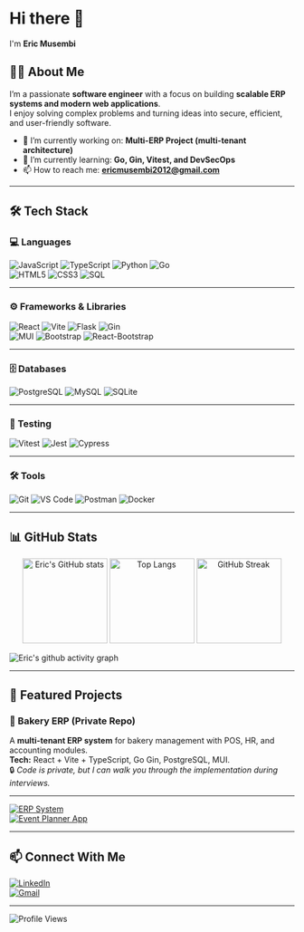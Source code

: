 # Hi there 👋  
I'm **Eric Musembi**  

## 👨‍💻 About Me  
I’m a passionate **software engineer** with a focus on building **scalable ERP systems and modern web applications**.  
I enjoy solving complex problems and turning ideas into secure, efficient, and user-friendly software.  

- 🔭 I’m currently working on: **Multi-ERP Project (multi-tenant architecture)**  
- 🌱 I’m currently learning: **Go, Gin, Vitest, and DevSecOps**  
- 📫 How to reach me: **ericmusembi2012@gmail.com**  

---

## 🛠️ Tech Stack  

### 💻 Languages  
![JavaScript](https://img.shields.io/badge/JavaScript-F7DF1E?logo=javascript&logoColor=black) 
![TypeScript](https://img.shields.io/badge/TypeScript-3178C6?logo=typescript&logoColor=white) 
![Python](https://img.shields.io/badge/Python-3776AB?logo=python&logoColor=white) 
![Go](https://img.shields.io/badge/Go-00ADD8?logo=go&logoColor=white)  
![HTML5](https://img.shields.io/badge/HTML5-E34F26?logo=html5&logoColor=white) 
![CSS3](https://img.shields.io/badge/CSS3-1572B6?logo=css3&logoColor=white) 
![SQL](https://img.shields.io/badge/SQL-4479A1?logo=mysql&logoColor=white)  

---

### ⚙️ Frameworks & Libraries  
![React](https://img.shields.io/badge/React-61DAFB?logo=react&logoColor=black) 
![Vite](https://img.shields.io/badge/Vite-646CFF?logo=vite&logoColor=white) 
![Flask](https://img.shields.io/badge/Flask-000000?logo=flask&logoColor=white) 
![Gin](https://img.shields.io/badge/Gin-008080)  
![MUI](https://img.shields.io/badge/Material_UI-0081CB?logo=mui&logoColor=white) 
![Bootstrap](https://img.shields.io/badge/Bootstrap-7952B3?logo=bootstrap&logoColor=white) 
![React-Bootstrap](https://img.shields.io/badge/React_Bootstrap-61DAFB?logo=react&logoColor=white)  

---

### 🗄️ Databases  
![PostgreSQL](https://img.shields.io/badge/PostgreSQL-336791?logo=postgresql&logoColor=white) 
![MySQL](https://img.shields.io/badge/MySQL-4479A1?logo=mysql&logoColor=white) 
![SQLite](https://img.shields.io/badge/SQLite-07405E?logo=sqlite&logoColor=white)  

---

### 🧪 Testing  
![Vitest](https://img.shields.io/badge/Vitest-6E9F18?logo=vitest&logoColor=white) 
![Jest](https://img.shields.io/badge/Jest-C21325?logo=jest&logoColor=white) 
![Cypress](https://img.shields.io/badge/Cypress-17202C?logo=cypress&logoColor=white)  

---

### 🛠️ Tools  
![Git](https://img.shields.io/badge/Git-F05032?logo=git&logoColor=white) 
![VS Code](https://img.shields.io/badge/VS_Code-007ACC?logo=visualstudiocode&logoColor=white) 
![Postman](https://img.shields.io/badge/Postman-FF6C37?logo=postman&logoColor=white) 
![Docker](https://img.shields.io/badge/Docker-2496ED?logo=docker&logoColor=white)  

---

## 📊 GitHub Stats  

<p align="center">
  <img src="https://github-readme-stats.vercel.app/api?username=Eric-2023&show_icons=true&theme=radical" alt="Eric's GitHub stats" height="150"/>
  <img src="https://github-readme-stats.vercel.app/api/top-langs/?username=Eric-2023&layout=compact&theme=radical" alt="Top Langs" height="150"/>
  <img src="https://streak-stats.demolab.com?user=Eric-2023&theme=radical&hide_border=true" alt="GitHub Streak" height="150"/>
</p>

![Eric's github activity graph](https://github-readme-activity-graph.vercel.app/graph?username=Eric-2023&theme=radical)

---

## 🚀 Featured Projects  

### 🥖 Bakery ERP (Private Repo)  
A **multi-tenant ERP system** for bakery management with POS, HR, and accounting modules.  
**Tech:** React + Vite + TypeScript, Go Gin, PostgreSQL, MUI.  
🔒 *Code is private, but I can walk you through the implementation during interviews.*  

---

[![ERP System](https://github-readme-stats.vercel.app/api/pin/?username=Eric-2023&repo=Multi-ERP&theme=radical)](https://github.com/Eric-2023/Multi-ERP)  
[![Event Planner App](https://github-readme-stats.vercel.app/api/pin/?username=Eric-2023&repo=Event-Planner&theme=radical)](https://github.com/HavenSpaceLtd/Event-Planner)  

---

## 📫 Connect With Me  

[![LinkedIn](https://img.shields.io/badge/LinkedIn-0A66C2?style=for-the-badge&logo=linkedin&logoColor=white)](https://linkedin.com/in/ericmusembi)  
[![Gmail](https://img.shields.io/badge/Email-D14836?style=for-the-badge&logo=gmail&logoColor=white)](mailto:ericmusembi2012@gmail.com)  

---

![Profile Views](https://komarev.com/ghpvc/?username=Eric-2023&label=Profile%20views&color=blue&style=flat)
